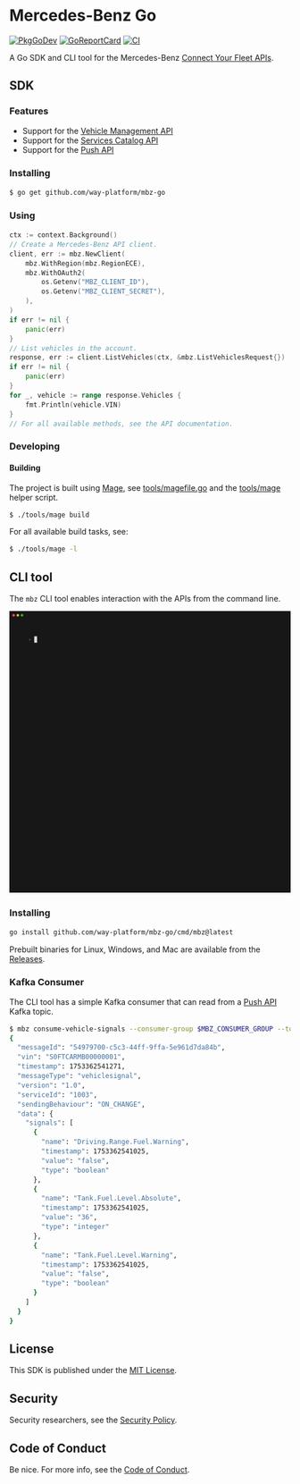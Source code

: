# Mercedes-Benz Go

[![PkgGoDev](https://pkg.go.dev/badge/github.com/way-platform/mbz-go)](https://pkg.go.dev/github.com/way-platform/mbz-go)
[![GoReportCard](https://goreportcard.com/badge/github.com/way-platform/mbz-go)](https://goreportcard.com/report/github.com/way-platform/mbz-go)
[![CI](https://github.com/way-platform/mbz-go/actions/workflows/release.yaml/badge.svg)](https://github.com/way-platform/mbz-go/actions/workflows/release.yaml)

A Go SDK and CLI tool for the Mercedes-Benz [Connect Your Fleet APIs](https://developer.mercedes-benz.com/products/connect_your_fleet).

## SDK

### Features

- Support for the [Vehicle Management API](https://developer.mercedes-benz.com/products/connect_your_fleet/specifications/vehicle_management_api)
- Support for the [Services Catalog API](https://developer.mercedes-benz.com/products/connect_your_fleet/specifications/services_catalog_api)
- Support for the [Push API](https://developer.mercedes-benz.com/products/connect_your_fleet/specifications/push_api)

### Installing

```bash
$ go get github.com/way-platform/mbz-go
```

### Using

```go
ctx := context.Background()
// Create a Mercedes-Benz API client.
client, err := mbz.NewClient(
    mbz.WithRegion(mbz.RegionECE),
    mbz.WithOAuth2(
        os.Getenv("MBZ_CLIENT_ID"),
        os.Getenv("MBZ_CLIENT_SECRET"),
    ),
)
if err != nil {
    panic(err)
}
// List vehicles in the account.
response, err := client.ListVehicles(ctx, &mbz.ListVehiclesRequest{})
if err != nil {
    panic(err)
}
for _, vehicle := range response.Vehicles {
    fmt.Println(vehicle.VIN)
}
// For all available methods, see the API documentation.
```

### Developing

#### Building

The project is built using [Mage](https://magefile.org), see
[tools/magefile.go](./tools/magefile.go) and the [tools/mage](./tools/mage)
helper script.

```bash
$ ./tools/mage build
```

For all available build tasks, see:

```bash
$ ./tools/mage -l
```

## CLI tool

The `mbz` CLI tool enables interaction with the APIs from the command line.

<img src="docs/cli.gif" />

### Installing

```bash
go install github.com/way-platform/mbz-go/cmd/mbz@latest
```

Prebuilt binaries for Linux, Windows, and Mac are available from the [Releases](https://github.com/way-platform/mbz-go/releases).

### Kafka Consumer

The CLI tool has a simple Kafka consumer that can read from a [Push
API](https://developer.mercedes-benz.com/products/connect_your_fleet/specifications/push_api)
Kafka topic.

```bash
$ mbz consume-vehicle-signals --consumer-group $MBZ_CONSUMER_GROUP --topic $MBZ_TOPIC
{
  "messageId": "54979700-c5c3-44ff-9ffa-5e961d7da84b",
  "vin": "S0FTCARMB00000001",
  "timestamp": 1753362541271,
  "messageType": "vehiclesignal",
  "version": "1.0",
  "serviceId": "1003",
  "sendingBehaviour": "ON_CHANGE",
  "data": {
    "signals": [
      {
        "name": "Driving.Range.Fuel.Warning",
        "timestamp": 1753362541025,
        "value": "false",
        "type": "boolean"
      },
      {
        "name": "Tank.Fuel.Level.Absolute",
        "timestamp": 1753362541025,
        "value": "36",
        "type": "integer"
      },
      {
        "name": "Tank.Fuel.Level.Warning",
        "timestamp": 1753362541025,
        "value": "false",
        "type": "boolean"
      }
    ]
  }
}
```

## License

This SDK is published under the [MIT License](./LICENSE).

## Security

Security researchers, see the [Security Policy](https://github.com/way-platform/mbz-go?tab=security-ov-file#readme).

## Code of Conduct

Be nice. For more info, see the [Code of Conduct](https://github.com/way-platform/mbz-go?tab=coc-ov-file#readme).
